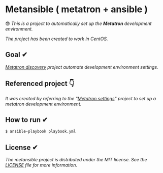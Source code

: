 # Metansible ( metatron + ansible )
😎 *This is a project to automatically set up the **Metatron** development environment.*

*The project has been created to work in CentOS.*

## Goal ✔︎

*[Metatron discovery](https://github.com/metatron-app/metatron-discovery) project automate development environment settings.*


## Referenced project 👇

*It was created by referring to the "[Metatron settings](https://github.com/ninezero90hy/metatron-settings)" project to set up a metatron development environment.*

## How to run ✔︎

```bash
$ ansible-playbook playbook.yml
```

## License ✔︎
*The metansible project is distributed under the MIT license. See the [LICENSE](LICENSE) file for more information.*
